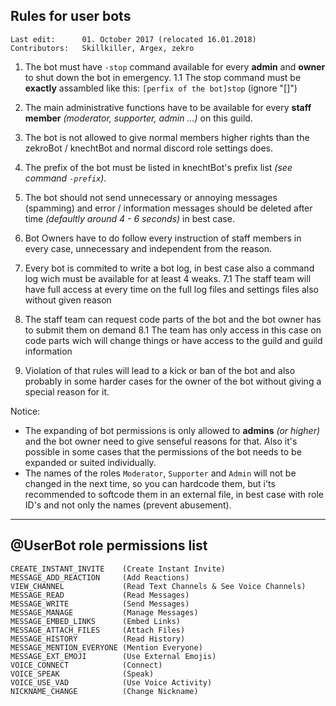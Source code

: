 ## Rules for user bots

```
Last edit:      01. October 2017 (relocated 16.01.2018)
Contributors: 	Skillkiller, Argex, zekro
```

1. The bot must have `-stop` command available for every **admin** and **owner** to shut down the bot in emergency.
	1.1 The stop command must be **exactly** assambled like this: `[perfix of the bot]stop` (ignore "[]")

2. The main administrative functions have to be available for every **staff member** *(moderator, supporter, admin ...)* on this guild.

3. The bot is not allowed to give normal members higher rights than the zekroBot / knechtBot and normal discord role settings does.

4. The prefix of the bot must be listed in knechtBot's prefix list *(see command `-prefix`)*.

5. The bot should not send unnecessary or annoying messages (spamming) and error / information messages should be deleted after time *(defaultly around 4 - 6 seconds)* in best case.

6. Bot Owners have to do follow every instruction of staff members in every case, unnecessary and independent from the reason.

7. Every bot is commited to write a bot log, in best case also a command log wich must be available for at least 4 weaks.
	7.1 The staff team will have full access at every time on the full log files and settings files also without given reason
  
8. The staff team can request code parts of the bot and the bot owner has to submit them on demand
	8.1 The team has only access in this case on code parts wich will change things or have access to the guild and guild information
  
9. Violation of that rules will lead to a kick or ban of the bot and also probably in some harder cases for the owner of the bot without giving a special reason for it.
  
Notice:
- The expanding of bot permissions is only allowed to **admins** *(or higher)* and the bot owner need to give senseful reasons for that. Also it's possible in some cases that the permissions of the bot needs to be expanded or suited individually.
- The names of the roles `Moderator`, `Supporter` and `Admin` will not be changed in the next time, so you can hardcode them, but i'ts recommended to softcode them in an external file, in best case with role ID's and not only the names (prevent abusement).

----

## @UserBot role permissions list

```
CREATE_INSTANT_INVITE    (Create Instant Invite)
MESSAGE_ADD_REACTION     (Add Reactions)
VIEW_CHANNEL             (Read Text Channels & See Voice Channels)
MESSAGE_READ             (Read Messages)
MESSAGE_WRITE            (Send Messages)
MESSAGE_MANAGE           (Manage Messages)
MESSAGE_EMBED_LINKS      (Embed Links)
MESSAGE_ATTACH_FILES     (Attach Files)
MESSAGE_HISTORY          (Read History)
MESSAGE_MENTION_EVERYONE (Mention Everyone) 
MESSAGE_EXT_EMOJI        (Use External Emojis)
VOICE_CONNECT            (Connect)
VOICE_SPEAK              (Speak)
VOICE_USE_VAD            (Use Voice Activity)
NICKNAME_CHANGE          (Change Nickname)
```